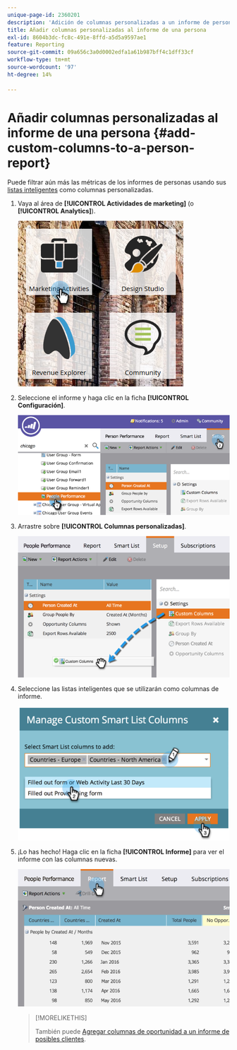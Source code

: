 ```yaml
---
unique-page-id: 2360201
description: 'Adición de columnas personalizadas a un informe de persona: documentos de Marketo, documentación del producto'
title: Añadir columnas personalizadas al informe de una persona
exl-id: 8604b3dc-fc8c-491e-8ffd-a5d5a9597ae1
feature: Reporting
source-git-commit: 09a656c3a0d0002edfa1a61b987bff4c1dff33cf
workflow-type: tm+mt
source-wordcount: '97'
ht-degree: 14%

---
```


# Añadir columnas personalizadas al informe de una persona {#add-custom-columns-to-a-person-report}

Puede filtrar aún más las métricas de los informes de personas usando sus [listas inteligentes](/help/marketo/product-docs/core-marketo-concepts/smart-lists-and-static-lists/understanding-smart-lists.md) como columnas personalizadas.

1. Vaya al área de **[!UICONTROL Actividades de marketing]** (o **[!UICONTROL Analytics]**).

   ![](assets/ma-1.png)

1. Seleccione el informe y haga clic en la ficha **[!UICONTROL Configuración]**.

   ![](assets/two-1.png)

1. Arrastre sobre **[!UICONTROL Columnas personalizadas]**.

   ![](assets/three-1.png)

1. Seleccione las listas inteligentes que se utilizarán como columnas de informe.

   ![](assets/image2014-9-16-16-3a39-3a34.png)

1. ¡Lo has hecho! Haga clic en la ficha **[!UICONTROL Informe]** para ver el informe con las columnas nuevas.

   ![](assets/five-1.png)

   >[!MORELIKETHIS]
   >
   >También puede [Agregar columnas de oportunidad a un informe de posibles clientes](/help/marketo/product-docs/reporting/basic-reporting/editing-reports/add-opportunity-columns-to-a-lead-report.md).
